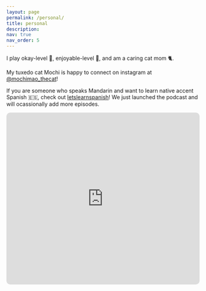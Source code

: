 ```yaml
---
layout: page
permalink: /personal/
title: personal
description: 
nav: true
nav_order: 5
---
```


I play okay-level 🎾, enjoyable-level 🎹, and am a caring cat mom 🐈. 

My tuxedo cat Mochi is happy to connect on instagram at [@mochimao_thecat](https://www.instagram.com/mochimao_thecat/)!

If you are someone who speaks Mandarin and want to learn native accent Spanish 🇪🇸, check out [letslearnspanish](https://letslearnspanish.podbean.com/)! We just launched the podcast and will ocassionally add more episodes. 

<iframe allow="autoplay *; encrypted-media *; fullscreen *; clipboard-write" frameborder="0" height="450" style="width:100%;max-width:660px;overflow:hidden;border-radius:10px;" sandbox="allow-forms allow-popups allow-same-origin allow-scripts allow-storage-access-by-user-activation allow-top-navigation-by-user-activation" src="https://embed.podcasts.apple.com/us/podcast/%E8%B7%9F%E6%88%91%E4%BB%AC%E4%B8%80%E8%B5%B7%E8%AF%B4%E8%A5%BF%E8%AF%AD/id1692419883"></iframe>